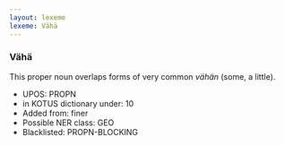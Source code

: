 ```yaml
---
layout: lexeme
lexeme: Vähä
---
```


###  Vähä

This proper noun overlaps forms of very common *vähän* (some, a little).
* UPOS:  PROPN
* in KOTUS dictionary under:  10
* Added from:  finer
* Possible NER class:  GEO
* Blacklisted:  PROPN-BLOCKING

